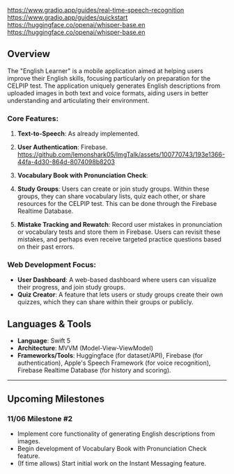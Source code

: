 https://www.gradio.app/guides/real-time-speech-recognition
https://www.gradio.app/guides/quickstart
https://huggingface.co/openai/whisper-base.en
https://huggingface.co/openai/whisper-base.en

## **Overview**

The "English Learner" is a mobile application aimed at helping users improve their English skills, focusing particularly on preparation for the CELPIP test. The application uniquely generates English descriptions from uploaded images in both text and voice formats, aiding users in better understanding and articulating their environment.

### **Core Features:**

1. **Text-to-Speech**: As already implemented.

2. **User Authentication**: Firebase.
https://github.com/lemonshark05/ImgTalk/assets/100770743/193e1366-44fa-4d30-864d-8074098b8203

3. **Vocabulary Book with Pronunciation Check**: 

4. **Study Groups**: Users can create or join study groups. Within these groups, they can share vocabulary lists, quiz each other, or share resources for the CELPIP test. This can be done through the Firebase Realtime Database.

5. **Mistake Tracking and Rewatch**: Record user mistakes in pronunciation or vocabulary tests and store them in Firebase. Users can revisit these mistakes, and perhaps even receive targeted practice questions based on their past errors.

### **Web Development Focus:**

- **User Dashboard**: A web-based dashboard where users can visualize their progress, and join study groups.
- **Quiz Creator**: A feature that lets users or study groups create their own quizzes, which they can share within their groups or publicly.

## **Languages & Tools**

- **Language**: Swift 5
- **Architecture**: MVVM (Model-View-ViewModel)
- **Frameworks/Tools**: Huggingface (for dataset/API), Firebase (for authentication), Apple's Speech Framework (for voice recognition), Firebase Realtime Database (for history and scoring).

---

## **Upcoming Milestones**

### **11/06 Milestone #2**

- Implement core functionality of generating English descriptions from images.
- Begin development of Vocabulary Book with Pronunciation Check feature.
- (If time allows) Start initial work on the Instant Messaging feature.
